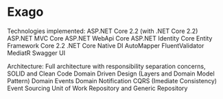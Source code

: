 # Exago



Technologies implemented:
ASP.NET Core 2.2 (with .NET Core 2.2)
ASP.NET MVC Core
ASP.NET WebApi Core
ASP.NET Identity Core
Entity Framework Core 2.2
.NET Core Native DI
AutoMapper
FluentValidator
MediatR
Swagger UI


Architecture:
Full architecture with responsibility separation concerns, SOLID and Clean Code
Domain Driven Design (Layers and Domain Model Pattern)
Domain Events
Domain Notification
CQRS (Imediate Consistency)
Event Sourcing
Unit of Work
Repository and Generic Repository
